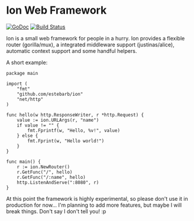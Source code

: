 # Ion Web Framework
[![GoDoc](https://godoc.org/github.com/estebarb/ion?status.svg)](http://godoc.org/github.com/estebarb/ion)
[![Build Status](https://travis-ci.org/estebarb/ion.svg?branch=master)](https://travis-ci.org/estebarb/ion)


Ion is a small web framework for people in a hurry.
Ion provides a flexible router (gorilla/mux),
a integrated middleware support (justinas/alice), automatic
context support and some handful helpers.

A short example:

	package main

	import (
		"fmt"
		"github.com/estebarb/ion"
		"net/http"
	)

	func hello(w http.ResponseWriter, r *http.Request) {
		value := ion.URLArgs(r, "name")
		if value != "" {
			fmt.Fprintf(w, "Hello, %v!", value)
		} else {
			fmt.Fprint(w, "Hello world!")
		}
	}

	func main() {
		r := ion.NewRouter()
		r.GetFunc("/", hello)
		r.GetFunc("/:name", hello)
		http.ListenAndServe(":8080", r)
	}
	
At this point the framework is highly experimental, so please don't
use it in production for now... I'm planning to add more features,
but maybe I will break things. Don't say I don't tell you! :p
